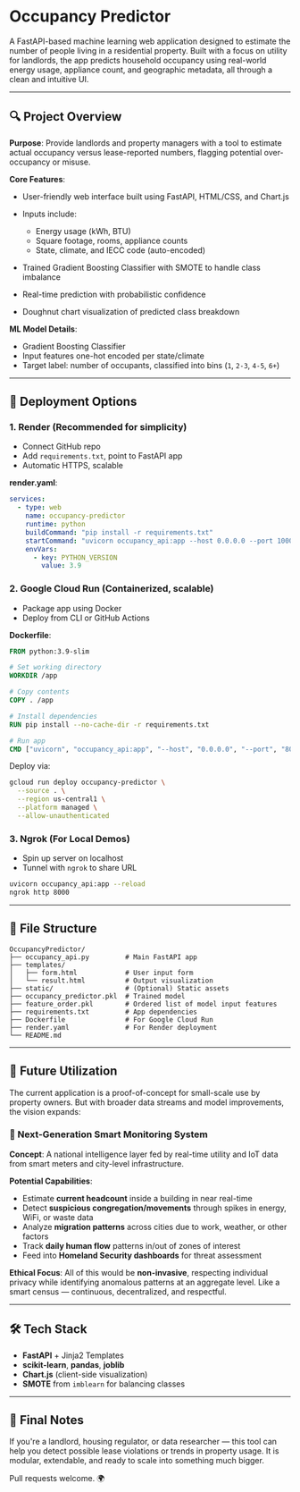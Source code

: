 # Occupancy Predictor

A FastAPI-based machine learning web application designed to estimate the number of people living in a residential property. Built with a focus on utility for landlords, the app predicts household occupancy using real-world energy usage, appliance count, and geographic metadata, all through a clean and intuitive UI.

---

## 🔍 Project Overview

**Purpose**: Provide landlords and property managers with a tool to estimate actual occupancy versus lease-reported numbers, flagging potential over-occupancy or misuse.

**Core Features**:

* User-friendly web interface built using FastAPI, HTML/CSS, and Chart.js
* Inputs include:

  * Energy usage (kWh, BTU)
  * Square footage, rooms, appliance counts
  * State, climate, and IECC code (auto-encoded)
* Trained Gradient Boosting Classifier with SMOTE to handle class imbalance
* Real-time prediction with probabilistic confidence
* Doughnut chart visualization of predicted class breakdown

**ML Model Details**:

* Gradient Boosting Classifier
* Input features one-hot encoded per state/climate
* Target label: number of occupants, classified into bins (`1`, `2-3`, `4-5`, `6+`)

---

## 🚀 Deployment Options

### 1. **Render** (Recommended for simplicity)

* Connect GitHub repo
* Add `requirements.txt`, point to FastAPI app
* Automatic HTTPS, scalable

**render.yaml**:

```yaml
services:
  - type: web
    name: occupancy-predictor
    runtime: python
    buildCommand: "pip install -r requirements.txt"
    startCommand: "uvicorn occupancy_api:app --host 0.0.0.0 --port 10000"
    envVars:
      - key: PYTHON_VERSION
        value: 3.9
```

### 2. **Google Cloud Run** (Containerized, scalable)

* Package app using Docker
* Deploy from CLI or GitHub Actions

**Dockerfile**:

```Dockerfile
FROM python:3.9-slim

# Set working directory
WORKDIR /app

# Copy contents
COPY . /app

# Install dependencies
RUN pip install --no-cache-dir -r requirements.txt

# Run app
CMD ["uvicorn", "occupancy_api:app", "--host", "0.0.0.0", "--port", "8080"]
```

Deploy via:

```bash
gcloud run deploy occupancy-predictor \
  --source . \
  --region us-central1 \
  --platform managed \
  --allow-unauthenticated
```

### 3. **Ngrok (For Local Demos)**

* Spin up server on localhost
* Tunnel with `ngrok` to share URL

```bash
uvicorn occupancy_api:app --reload
ngrok http 8000
```

---

## 📁 File Structure

```
OccupancyPredictor/
├── occupancy_api.py         # Main FastAPI app
├── templates/
│   ├── form.html            # User input form
│   └── result.html          # Output visualization
├── static/                  # (Optional) Static assets
├── occupancy_predictor.pkl  # Trained model
├── feature_order.pkl        # Ordered list of model input features
├── requirements.txt         # App dependencies
├── Dockerfile               # For Google Cloud Run
├── render.yaml              # For Render deployment
└── README.md
```

---

## 🧠 Future Utilization

The current application is a proof-of-concept for small-scale use by property owners. But with broader data streams and model improvements, the vision expands:

### 📡 Next-Generation Smart Monitoring System

**Concept**: A national intelligence layer fed by real-time utility and IoT data from smart meters and city-level infrastructure.

**Potential Capabilities**:

* Estimate **current headcount** inside a building in near real-time
* Detect **suspicious congregation/movements** through spikes in energy, WiFi, or waste data
* Analyze **migration patterns** across cities due to work, weather, or other factors
* Track **daily human flow** patterns in/out of zones of interest
* Feed into **Homeland Security dashboards** for threat assessment

**Ethical Focus**: All of this would be **non-invasive**, respecting individual privacy while identifying anomalous patterns at an aggregate level. Like a smart census — continuous, decentralized, and respectful.

---

## 🛠 Tech Stack

* **FastAPI** + Jinja2 Templates
* **scikit-learn**, **pandas**, **joblib**
* **Chart.js** (client-side visualization)
* **SMOTE** from `imblearn` for balancing classes

---

## 📌 Final Notes

If you're a landlord, housing regulator, or data researcher — this tool can help you detect possible lease violations or trends in property usage. It is modular, extendable, and ready to scale into something much bigger.

Pull requests welcome. 🌍
